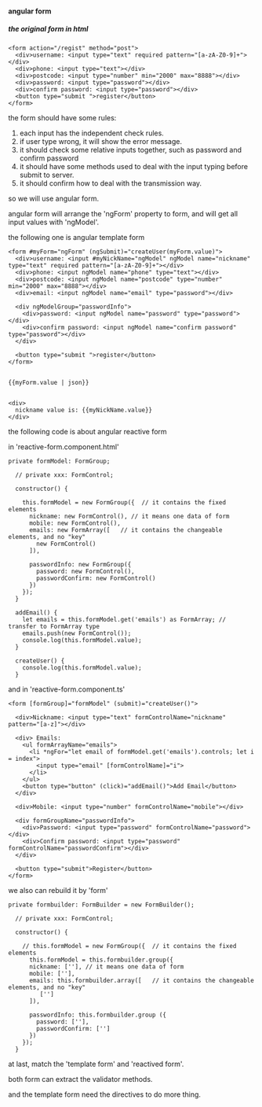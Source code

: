 
#### angular form

##### the original form in html

```
<form action="/regist" method="post">
  <div>username: <input type="text" required pattern="[a-zA-Z0-9]+"></div>
  <div>phone: <input type="text"></div>
  <div>postcode: <input type="number" min="2000" max="8888"></div>
  <div>password: <input type="password"></div>
  <div>confirm password: <input type="password"></div>
  <button type="submit ">register</button>
</form>

```

the form should have some rules:
1. each input has the independent check rules.
2. if user type wrong, it will show the error message.
3. it should check some relative inputs together, such as password and confirm password
4. it should have some methods used to deal with the input typing before submit to server.
5. it should confirm how to deal with the transmission way.

so we will use angular form.


angular form will arrange the 'ngForm' property to form, and will get all input values with 'ngModel'.

the following one is angular template form
 
```
<form #myForm="ngForm" (ngSubmit)="createUser(myForm.value)">
  <div>username: <input #myNickName="ngModel" ngModel name="nickname" type="text" required pattern="[a-zA-Z0-9]+"></div>
  <div>phone: <input ngModel name="phone" type="text"></div>
  <div>postcode: <input ngModel name="postcode" type="number" min="2000" max="8888"></div>
  <div>email: <input ngModel name="email" type="password"></div>
  
  <div ngModelGroup="passwordInfo">
    <div>password: <input ngModel name="password" type="password"></div>
    <div>confirm password: <input ngModel name="confirm password" type="password"></div>
  </div>

  <button type="submit ">register</button>
</form>


{{myForm.value | json}}


<div>
  nickname value is: {{myNickName.value}}
</div>
```


the following code is about angular reactive form

in 'reactive-form.component.html'
```
private formModel: FormGroup;

  // private xxx: FormControl;

  constructor() {

    this.formModel = new FormGroup({  // it contains the fixed elements
      nickname: new FormControl(), // it means one data of form
      mobile: new FormControl(),
      emails: new FormArray([   // it contains the changeable elements, and no "key"
        new FormControl()
      ]),

      passwordInfo: new FormGroup({
        password: new FormControl(),
        passwordConfirm: new FormControl()
      })
    });
  }

  addEmail() {
    let emails = this.formModel.get('emails') as FormArray; // transfer to FormArray type
    emails.push(new FormControl());
    console.log(this.formModel.value);
  }

  createUser() {
    console.log(this.formModel.value);
  }
```

and in 'reactive-form.component.ts'

```
<form [formGroup]="formModel" (submit)="createUser()">

  <div>Nickname: <input type="text" formControlName="nickname" pattern="[a-z]"></div>

  <div> Emails:
    <ul formArrayName="emails">
      <li *ngFor="let email of formModel.get('emails').controls; let i = index">
        <input type="email" [formControlName]="i">
      </li>
    </ul>
    <button type="button" (click)="addEmail()">Add Email</button>
  </div>

  <div>Mobile: <input type="number" formControlName="mobile"></div>

  <div formGroupName="passwordInfo">
    <div>Password: <input type="password" formControlName="password"></div>
    <div>Confirm password: <input type="password" formControlName="passwordConfirm"></div>
  </div>

  <button type="submit">Register</button>
</form>
```


we also can rebuild it by 'form'

```
private formbuilder: FormBuilder = new FormBuilder();

  // private xxx: FormControl;

  constructor() {

    // this.formModel = new FormGroup({  // it contains the fixed elements
      this.formModel = this.formbuilder.group({
      nickname: [''], // it means one data of form
      mobile: [''],
      emails: this.formbuilder.array([   // it contains the changeable elements, and no "key"
         ['']
      ]),

      passwordInfo: this.formbuilder.group ({
        password: [''],
        passwordConfirm: ['']
      })
    });
  }

```


at last, match the 'template form' and 'reactived form'.

both form can extract the validator methods.

and the template form need the directives to do more thing.





































































